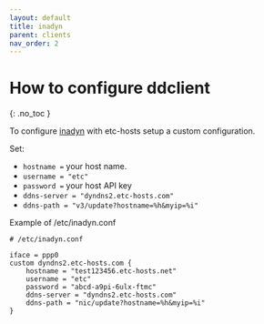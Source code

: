 ```yaml
---
layout: default
title: inadyn
parent: clients
nav_order: 2
---
```


# How to configure ddclient
{: .no_toc }

To configure [inadyn](https://github.com/troglobit/inadyn) 
with etc-hosts setup a custom configuration.

Set: 
- `hostname =` your host name.
- `username = "etc"`
- `password =` your host API key
- `ddns-server = "dyndns2.etc-hosts.com"`
- `ddns-path = "v3/update?hostname=%h&myip=%i"`

Example of /etc/inadyn.conf 

```
# /etc/inadyn.conf 

iface = ppp0
custom dyndns2.etc-hosts.com {
    hostname = "test123456.etc-hosts.net"
    username = "etc"
    password = "abcd-a9pi-6ulx-ftmc"
    ddns-server = "dyndns2.etc-hosts.com"
    ddns-path = "nic/update?hostname=%h&myip=%i"
}
```